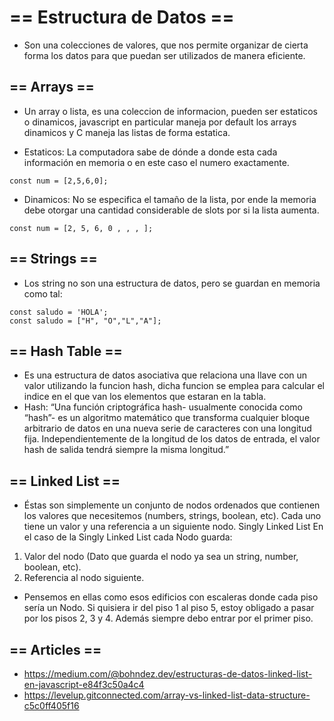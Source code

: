 # == Estructura de Datos ==

- Son una colecciones de valores, que nos permite organizar de cierta forma los datos para que puedan ser utilizados de manera eficiente.

## == Arrays ==

- Un array o lista, es una coleccion de informacion, pueden ser estaticos o dinamicos, javascript en particular maneja por default los arrays dinamicos y C maneja las listas de forma estatica.

- Estaticos: La computadora sabe de dónde a donde esta cada información en memoria o en este caso el numero exactamente.

```
const num = [2,5,6,0];
```

- Dinamicos: No se especifica el tamaño de la lista, por ende la memoria debe otorgar una cantidad considerable de slots
  por si la lista aumenta.

```
const num = [2, 5, 6, 0 , , , ];
```

## == Strings ==

- Los string no son una estructura de datos, pero se guardan en memoria como tal:

```
const saludo = 'HOLA';
const saludo = ["H", "O","L","A"];
```

## == Hash Table ==

- Es una estructura de datos asociativa que relaciona una llave con un valor utilizando la funcion hash, dicha funcion se emplea para calcular el indice en el que van los elementos que estaran en la tabla.
- Hash: “Una función criptográfica hash- usualmente conocida como “hash”- es un algoritmo matemático que transforma cualquier bloque arbitrario de datos en una nueva serie de caracteres con una longitud fija. Independientemente de la longitud de los datos de entrada, el valor hash de salida tendrá siempre la misma longitud.”

## == Linked List ==

- Éstas son simplemente un conjunto de nodos ordenados que contienen los valores que necesitemos (numbers, strings, boolean, etc). Cada uno tiene un valor y una referencia a un siguiente nodo. Singly Linked List
  En el caso de la Singly Linked List cada Nodo guarda:

1. Valor del nodo (Dato que guarda el nodo ya sea un string, number, boolean, etc).
2. Referencia al nodo siguiente.

- Pensemos en ellas como esos edificios con escaleras donde cada piso sería un Nodo. Si quisiera ir del piso 1 al piso 5, estoy obligado a pasar por los pisos 2, 3 y 4. Además siempre debo entrar por el primer piso.

## == Articles == 
- https://medium.com/@bohndez.dev/estructuras-de-datos-linked-list-en-javascript-e84f3c50a4c4
- https://levelup.gitconnected.com/array-vs-linked-list-data-structure-c5c0ff405f16